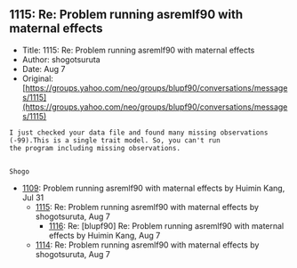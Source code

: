 ## 1115: Re: Problem running asremlf90 with maternal effects

- Title: 1115: Re: Problem running asremlf90 with maternal effects
- Author: shogotsuruta
- Date: Aug 7
- Original: [https://groups.yahoo.com/neo/groups/blupf90/conversations/messages/1115](https://groups.yahoo.com/neo/groups/blupf90/conversations/messages/1115)

```
I just checked your data file and found many missing observations (-99).This is a single trait model. So, you can't run
the program including missing observations.


Shogo
```

- [1109](1109.md): Problem running asremlf90 with maternal effects by Huimin Kang, Jul 31
    - [1115](1115.md): Re: Problem running asremlf90 with maternal effects by shogotsuruta, Aug 7
        - [1116](1116.md): Re: [blupf90] Re: Problem running asremlf90 with maternal effects by Huimin Kang, Aug 7
    - [1114](1114.md): Re: Problem running asremlf90 with maternal effects by shogotsuruta, Aug 7
